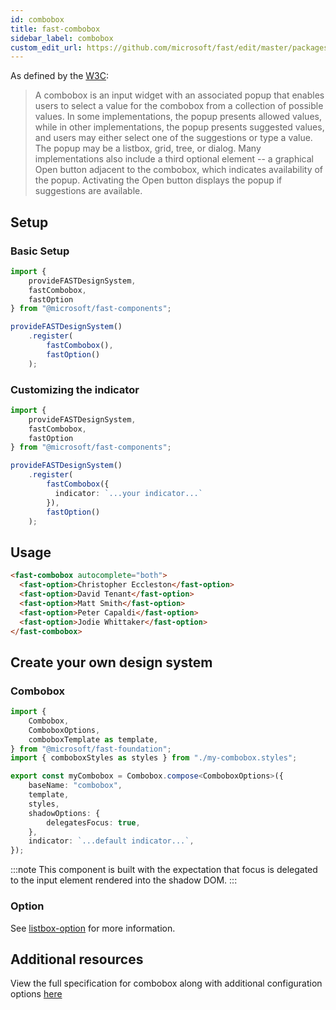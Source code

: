```yaml
---
id: combobox
title: fast-combobox
sidebar_label: combobox
custom_edit_url: https://github.com/microsoft/fast/edit/master/packages/web-components/fast-foundation/src/combobox/README.md
---
```


As defined by the [W3C](https://w3c.github.io/aria-practices/#combobox):

> A combobox is an input widget with an associated popup that enables users to select a value for the combobox from a collection of possible values. In some implementations, the popup presents allowed values, while in other implementations, the popup presents suggested values, and users may either select one of the suggestions or type a value. The popup may be a listbox, grid, tree, or dialog. Many implementations also include a third optional element -- a graphical Open button adjacent to the combobox, which indicates availability of the popup. Activating the Open button displays the popup if suggestions are available.

## Setup

### Basic Setup

```ts
import {
    provideFASTDesignSystem,
    fastCombobox,
    fastOption
} from "@microsoft/fast-components";

provideFASTDesignSystem()
    .register(
        fastCombobox(),
        fastOption()
    );
```

### Customizing the indicator

```ts
import {
    provideFASTDesignSystem,
    fastCombobox,
    fastOption
} from "@microsoft/fast-components";

provideFASTDesignSystem()
    .register(
        fastCombobox({
          indicator: `...your indicator...`
        }),
        fastOption()
    );
```

## Usage

```html live
<fast-combobox autocomplete="both">
  <fast-option>Christopher Eccleston</fast-option>
  <fast-option>David Tenant</fast-option>
  <fast-option>Matt Smith</fast-option>
  <fast-option>Peter Capaldi</fast-option>
  <fast-option>Jodie Whittaker</fast-option>
</fast-combobox>
```

## Create your own design system

### Combobox

```ts
import {
    Combobox,
    ComboboxOptions,
    comboboxTemplate as template,
} from "@microsoft/fast-foundation";
import { comboboxStyles as styles } from "./my-combobox.styles";

export const myCombobox = Combobox.compose<ComboboxOptions>({
    baseName: "combobox",
    template,
    styles,
    shadowOptions: {
        delegatesFocus: true,
    },
    indicator: `...default indicator...`,
});
```

:::note
This component is built with the expectation that focus is delegated to the input element rendered into the shadow DOM.
:::

### Option

See [listbox-option](/docs/components/listbox-option) for more information.

## Additional resources

View the full specification for combobox along with additional configuration options [here](https://github.com/microsoft/fast/tree/master/packages/web-components/fast-foundation/src/combobox)